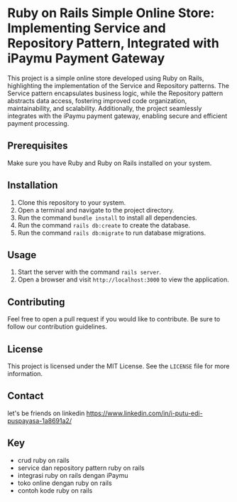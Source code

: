 # Ruby on Rails Simple Online Store: Implementing Service and Repository Pattern, Integrated with iPaymu Payment Gateway

This project is a simple online store developed using Ruby on Rails, highlighting the implementation of the Service and Repository patterns. The Service pattern encapsulates business logic, while the Repository pattern abstracts data access, fostering improved code organization, maintainability, and scalability. Additionally, the project seamlessly integrates with the iPaymu payment gateway, enabling secure and efficient payment processing.

## Prerequisites

Make sure you have Ruby and Ruby on Rails installed on your system.

## Installation

1. Clone this repository to your system.
2. Open a terminal and navigate to the project directory.
3. Run the command `bundle install` to install all dependencies.
4. Run the command `rails db:create` to create the database.
5. Run the command `rails db:migrate` to run database migrations.

## Usage

1. Start the server with the command `rails server`.
2. Open a browser and visit `http://localhost:3000` to view the application.

## Contributing

Feel free to open a pull request if you would like to contribute. Be sure to follow our contribution guidelines.

## License

This project is licensed under the MIT License. See the `LICENSE` file for more information.

## Contact

let's be friends on linkedin https://www.linkedin.com/in/i-putu-edi-puspayasa-1a8691a2/

## Key
- crud ruby on rails
- service dan repository pattern ruby on rails
- integrasi ruby on rails dengan iPaymu
- toko online dengan ruby on rails
- contoh kode ruby on rails
